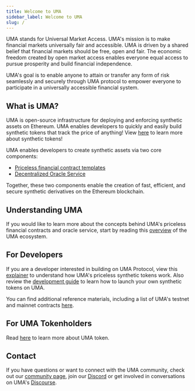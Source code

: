 ```yaml
---
title: Welcome to UMA
sidebar_label: Welcome to UMA
slug: /
---
```

UMA stands for Universal Market Access. UMA's mission is to make financial markets universally fair and accessible. UMA is driven by a shared belief that financial markets should be free, open and fair. The economic freedom created by open market access enables everyone equal access to pursue prosperity and build financial independence.  

UMA's goal is to enable anyone to attain or transfer any form of risk seamlessly and securely through UMA protocol to empower everyone to participate in a universally accessible financial system.

## What is UMA?

UMA is open-source infrastructure for deploying and enforcing synthetic assets on Ethereum. UMA enables developers to quickly and easily build synthetic tokens that track the price of anything! View [here](synthetic-tokens/what-are-synthetic-assets.md) to learn more about synthetic tokens!

UMA enables developers to create synthetic assets via two core components:

- [Priceless financial contract templates](getting-started/synthetic-tokens.md)
- [Decentralized Oracle Service](getting-started/oracle.md)

Together, these two components enable the creation of fast, efficient, and secure synthetic derivatives on the Ethereum blockchain.

## Understanding UMA

If you would like to learn more about the concepts behind UMA's priceless financial contracts and oracle service, start by reading this [overview](getting-started/overview.md) of the UMA ecosystem.

## For Developers

If you are a developer interested in building on UMA Protocol, view this [explainer](synthetic-tokens/what-are-synthetic-assets.md) to understand how UMA's priceless synthetic tokens work. Also review the [development guide](build-walkthrough/build-process) to learn how to launch your own synthetic tokens on UMA. 

You can find additional reference materials, including a list of UMA's testnet and mainnet contracts [here](dev-ref/addresses.md).

## For UMA Tokenholders

Read [here](uma-tokenholders/uma-holders.md) to learn more about UMA token.  

## Contact 

If you have questions or want to connect with the UMA community, check out our [community page](community/community-overview), join our [Discord](https://discord.com/invite/jsb9XQJ) or get involved in conversations on UMA's [Discourse](https://discourse.umaproject.org).

